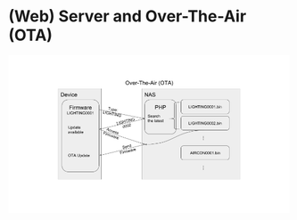 # (Web) Server and Over-The-Air (OTA)

![General Idea](https://github.com/simonfongnt/uiot/blob/master/server/doc/uiot-server-pic1.png?raw=true)
